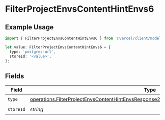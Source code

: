 # FilterProjectEnvsContentHintEnvs6

## Example Usage

```typescript
import { FilterProjectEnvsContentHintEnvs6 } from '@vercel/client/models/operations';

let value: FilterProjectEnvsContentHintEnvs6 = {
  type: 'postgres-url',
  storeId: '<value>',
};
```

## Fields

| Field     | Type                                                                                                                                                                                                       | Required           | Description |
| --------- | ---------------------------------------------------------------------------------------------------------------------------------------------------------------------------------------------------------- | ------------------ | ----------- |
| `type`    | [operations.FilterProjectEnvsContentHintEnvsResponse200ApplicationJSONResponseBody2Envs6Type](../../models/operations/filterprojectenvscontenthintenvsresponse200applicationjsonresponsebody2envs6type.md) | :heavy_check_mark: | N/A         |
| `storeId` | _string_                                                                                                                                                                                                   | :heavy_check_mark: | N/A         |
